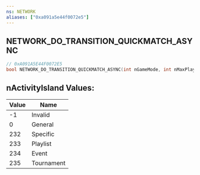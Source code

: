 ```yaml
---
ns: NETWORK
aliases: ["0xa091a5e44f0072e5"]
---
```

## NETWORK_DO_TRANSITION_QUICKMATCH_ASYNC

```c
// 0xA091A5E44F0072E5
bool NETWORK_DO_TRANSITION_QUICKMATCH_ASYNC(int nGameMode, int nMaxPlayers, int nActivityType, int nActivityID, int nMmFlags, int nActivityIsland);
```

## nActivityIsland Values:
| Value | Name |
| --- | --- |
| -1 | Invalid |
| 0 | General |
| 232 | Specific |
| 233 | Playlist |
| 234 | Event |
| 235 | Tournament |

